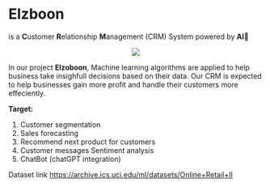 # Elzboon 

is a **C**ustomer **R**elationship **M**anagement (CRM) System powered by **AI**🤖
<div align="center"> <img src="https://i.ibb.co/fvm1cGV/ElzobV2.png"/></div>

In our project **Elzoboon**, Machine learning algorithms are applied to help business take insighfull decisions based on their data. Our CRM is expected to help businesses gain more profit and handle their customers more effeciently. 

**Target:**
1. Customer segmentation 
2. Sales forecasting 
3. Recommend next product for customers
4. Customer messages Sentiment analysis
5. ChatBot (chatGPT integration)

Dataset link https://archive.ics.uci.edu/ml/datasets/Online+Retail+II

